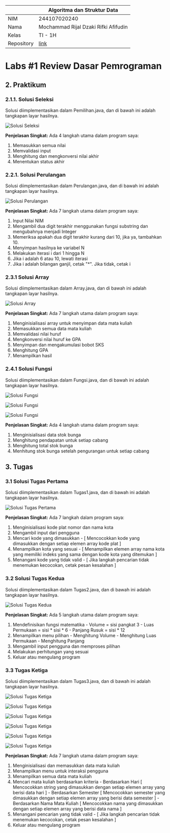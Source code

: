 |  | Algoritma dan Struktur Data |
|--|--|
| NIM |  244107020240|
| Nama |  Mochammad Rijal Dzaki Rifki Afifudin |
| Kelas | TI - 1H |
| Repository | [link](https://github.com/) |


# Labs #1 Review Dasar Pemrograman

## 2. Praktikum

### 2.1.1. Solusi Seleksi

Solusi diimplementasikan dalam Pemilihan.java, dan di bawah ini adalah tangkapan layar hasilnya.

![Solusi Seleksi](./img/pemilihan.png)

**Penjelasan Singkat:** Ada 4 langkah utama dalam program saya:
1. Memasukkan semua nilai
2. Memvalidasi input
3. Menghitung dan mengkonversi nilai akhir
4. Menentukan status akhir

### 2.2.1. Solusi Perulangan
Solusi diimplementasikan dalam Perulangan.java, dan di bawah ini adalah tangkapan layar hasilnya.

![Solusi Perulangan](./img/perulangan.png) 

**Penjelasan Singkat:** Ada 7 langkah utama dalam program saya:
1. Input Nilai NIM
2. Mengambil dua digit terakhir menggunakan fungsi substring dan mengubahnya menjadi Integer
3. Memeriksa apakah dua digit terakhir kurang dari 10, jika ya, tambahkan 10. 
4. Menyimpan hasilnya ke variabel N
5. Melakukan iterasi i dari 1 hingga N
6. Jika i adalah 6 atau 10, lewati iterasi
7. Jika i adalah bilangan ganjil, cetak "*". Jika tidak, cetak i

### 2.3.1 Solusi Array

Solusi diimplementasikan dalam Array.java, dan di bawah ini adalah tangkapan layar hasilnya.

![Solusi Array](./img/array.png) 

**Penjelasan Singkat:** Ada 7 langkah utama dalam program saya:
1. Menginisialisasi array untuk menyimpan data mata kuliah
2. Memasukkan semua data mata kuliah
3. Memvalidasi nilai huruf
4. Mengkonversi nilai huruf ke GPA
5. Menyimpan dan mengakumulasi bobot SKS
6. Menghitung GPA
7. Menampilkan hasil

### 2.4.1 Solusi Fungsi

Solusi diimplementasikan dalam Fungsi.java, dan di bawah ini adalah tangkapan layar hasilnya.

![Solusi Fungsi](./img/fungsi.detailtotaltock.png)

![Solusi Fungsi](./img/fungsi.detailtotalpenjualan.png)

![Solusi Fungsi](./img/fungsi.detailpengurangan.png) 

**Penjelasan Singkat:** Ada 4 langkah utama dalam program saya:
1. Menginisialisasi data stok bunga
2. Menghitung pendapatan untuk setiap cabang
3. Menghitung total stok bunga
4. Menhitung stok bunga setelah pengurangan untuk setiap cabang

## 3. Tugas 

### 3.1 Solusi Tugas Pertama
Solusi diimplementasikan dalam Tugas1.java, dan di bawah ini adalah tangkapan layar hasilnya.

![Solusi Tugas Pertama](./img/tugas1.png) 

**Penjelasan Singkat:** Ada 7 langkah dalam program saya:
1. Menginisialisasi kode plat nomor dan nama kota
2. Mengambil input dari pengguna
3. Mencari kode yang dimasukkan
\- [ Mencocokkan kode yang dimasukkan dengan setiap elemen array kode plat ]
5. Menampilkan kota yang sesuai
\- [ Menampilkan elemen array nama kota yang memiliki indeks yang sama dengan kode kota yang ditemukan ]
7. Menangani kode yang tidak valid
\- [ Jika langkah pencarian tidak menemukan kecocokan, cetak pesan kesalahan ]

### 3.2 Solusi Tugas Kedua
Solusi diimplementasikan dalam Tugas2.java, dan di bawah ini adalah tangkapan layar hasilnya.

![Solusi Tugas Kedua](./img/tugas2.png) 

**Penjelasan Singkat:** Ada 5 langkah utama dalam program saya:
1. Mendefinisikan fungsi matematika
\- Volume = sisi pangkat 3
\- Luas Permukaan = sisi * sisi * 6
\- Panjang Rusuk = sisi * 12
2. Menampilkan menu pilihan
\- Menghitung Volume 
\- Menghitung Luas Permukaan
\- Menghitung Panjang
4. Mengambil input pengguna dan memproses pilihan
5. Melakukan perhitungan yang sesuai
6. Keluar atau mengulang program

### 3.3 Tugas Ketiga
Solusi diimplementasikan dalam Tugas3.java, dan di bawah ini adalah tangkapan layar hasilnya.

![Solusi Tugas Ketiga](./img/tugas3.inputjmlmk.png)

![Solusi Tugas Ketiga](./img/tugas3.inputmk.png)

![Solusi Tugas Ketiga](./img/tugas3.detailjadwal.png)

![Solusi Tugas Ketiga](./img/tugas3.detailjdwlbyday.png)

![Solusi Tugas Ketiga](./img/tugas3.detailjdwlbymk.png)

![Solusi Tugas Ketiga](./img/tugas3.detailjdwlbysmt.png)


**Penjelasan Singkat:** Ada 7 langkah utama dalam program saya:
1. Menginisialisasi dan memasukkan data mata kuliah
2. Menampilkan menu untuk interaksi pengguna
3. Menampilkan semua data mata kuliah
4. Mencari mata kuliah berdasarkan kriteria
\- Berdasarkan Hari [ Mencocokkan string yang dimasukkan dengan setiap elemen array yang berisi data hari ]
\- Berdasarkan Semester [ Mencocokkan semester yang dimasukkan dengan setiap elemen array yang berisi data semester ]
\- Berdasarkan Nama Mata Kuliah [ Mencocokkan nama yang dimasukkan dengan setiap elemen array yang berisi data nama ]
5. Menangani pencarian yang tidak valid
\- [ Jika langkah pencarian tidak menemukan kecocokan, cetak pesan kesalahan ]
7. Keluar atau mengulang program
